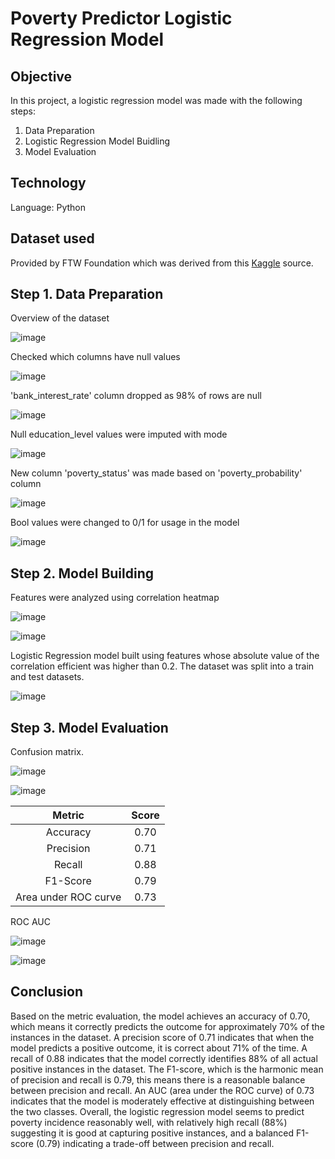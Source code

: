 # Poverty Predictor Logistic Regression Model
## Objective
In this project, a logistic regression model was made with the following steps:
1. Data Preparation
2. Logistic Regression Model Buidling
3. Model Evaluation

## Technology
Language: Python

## Dataset used
Provided by FTW Foundation which was derived from this [Kaggle](https://www.kaggle.com/code/johnnyyiu/poverty-prediction-from-visualization-to-stacking) source. 

## Step 1. Data Preparation

Overview of the dataset

![image](https://github.com/ysasamson/PovertyPredictorModel/assets/145044637/136ddb6a-5ef4-4c92-991e-458e191bdedc)

Checked which columns have null values

![image](https://github.com/ysasamson/PovertyPredictorModel/assets/145044637/563f9909-c550-4ca3-a558-f19cea69f327)

'bank_interest_rate' column dropped as 98% of rows are null

![image](https://github.com/ysasamson/PovertyPredictorModel/assets/145044637/4effaf49-2d66-4875-b4ea-45468dc9fc21)

Null education_level values were imputed with mode

![image](https://github.com/ysasamson/PovertyPredictorModel/assets/145044637/6005f281-b5fa-4975-8ed7-2ab3e5bc04cf)

New column 'poverty_status' was made based on 'poverty_probability' column

![image](https://github.com/ysasamson/PovertyPredictorModel/assets/145044637/accc7d84-8f7a-4e71-b7a0-3d5185603106)

Bool values were changed to 0/1 for usage in the model

![image](https://github.com/ysasamson/PovertyPredictorModel/assets/145044637/e7bb2b6d-ad00-4a98-a259-8a831a875e7d)


## Step 2. Model Building

Features were analyzed using correlation heatmap

![image](https://github.com/ysasamson/PovertyPredictorModel/assets/145044637/5b89d3de-5ea6-4087-be11-a3adc6a90e64)

![image](https://github.com/ysasamson/PovertyPredictorModel/assets/145044637/aea0a36e-26cb-4935-bbca-321eb31573d2)

Logistic Regression model built using features whose absolute value of the correlation efficient was higher than 0.2. The dataset was split into a train and test datasets.

![image](https://github.com/ysasamson/PovertyPredictorModel/assets/145044637/58fc70ee-60ed-490d-a216-d1a7bc8e963c)


## Step 3. Model Evaluation

Confusion matrix.

![image](https://github.com/ysasamson/PovertyPredictorModel/assets/145044637/08badcad-645c-4bf1-8d93-814471d3301a)

![image](https://github.com/ysasamson/PovertyPredictorModel/assets/145044637/872505bd-d919-4fdc-906e-e449f01a8910)

| Metric        | Score           |
| :-----------: |:-------------:|
| Accuracy      | 0.70 |
| Precision     | 0.71      | 
| Recall        | 0.88      |
| F1-Score        | 0.79      |
| Area under ROC curve        | 0.73      |

ROC AUC

![image](https://github.com/ysasamson/PovertyPredictorModel/assets/145044637/f158c011-4a1f-4916-a254-7b2e0fa10e3c)

![image](https://github.com/ysasamson/PovertyPredictorModel/assets/145044637/48636b5f-2f23-4eaa-92f3-ebe0c989f4dc)

## Conclusion
Based on the metric evaluation, the model achieves an accuracy of 0.70, which means it correctly predicts the outcome for approximately 70% of the instances in the dataset. A precision score of 0.71 indicates that when the model predicts a positive outcome, it is correct about 71% of the time. A recall of 0.88 indicates that the model correctly identifies 88% of all actual positive instances in the dataset. The F1-score, which is the harmonic mean of precision and recall is 0.79, this means there is a reasonable balance between precision and recall. An AUC (area under the ROC curve) of 0.73 indicates that the model is moderately effective at distinguishing between the two classes. Overall, the logistic regression model seems to predict poverty incidence reasonably well, with relatively high recall (88%) suggesting it is good at capturing positive instances, and a balanced F1-score (0.79) indicating a trade-off between precision and recall. 

